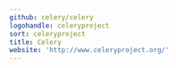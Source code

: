 ```yaml
---
github: celery/celery
logohandle: celeryproject
sort: celeryproject
title: Celery
website: 'http://www.celeryproject.org/'
---
```

